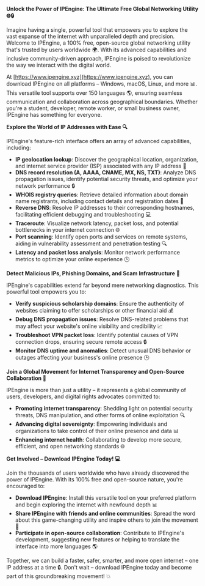 **Unlock the Power of IPEngine: The Ultimate Free Global Networking Utility 🌐🔒**

Imagine having a single, powerful tool that empowers you to explore the vast expanse of the internet with unparalleled depth and precision. Welcome to IPEngine, a 100% free, open-source global networking utility that's trusted by users worldwide 🌍. With its advanced capabilities and inclusive community-driven approach, IPEngine is poised to revolutionize the way we interact with the digital world.

At [https://www.ipengine.xyz](https://www.ipengine.xyz), you can download IPEngine on all platforms – Windows, macOS, Linux, and more 📊. This versatile tool supports over 150 languages 🌎, ensuring seamless communication and collaboration across geographical boundaries. Whether you're a student, developer, remote worker, or small business owner, IPEngine has something for everyone.

**Explore the World of IP Addresses with Ease 🔍**

IPEngine's feature-rich interface offers an array of advanced capabilities, including:

*   **IP geolocation lookup**: Discover the geographical location, organization, and internet service provider (ISP) associated with any IP address 📍
*   **DNS record resolution (A, AAAA, CNAME, MX, NS, TXT)**: Analyze DNS propagation issues, identify potential security threats, and optimize your network performance 🔒
*   **WHOIS registry queries**: Retrieve detailed information about domain name registrants, including contact details and registration dates 📁
*   **Reverse DNS**: Resolve IP addresses to their corresponding hostnames, facilitating efficient debugging and troubleshooting 💻
*   **Traceroute**: Visualize network latency, packet loss, and potential bottlenecks in your internet connection 🌐
*   **Port scanning**: Identify open ports and services on remote systems, aiding in vulnerability assessment and penetration testing 🔍
*   **Latency and packet loss analysis**: Monitor network performance metrics to optimize your online experience 🕒️

**Detect Malicious IPs, Phishing Domains, and Scam Infrastructure 🔐**

IPEngine's capabilities extend far beyond mere networking diagnostics. This powerful tool empowers you to:

*   **Verify suspicious scholarship domains**: Ensure the authenticity of websites claiming to offer scholarships or other financial aid 💰
*   **Debug DNS propagation issues**: Resolve DNS-related problems that may affect your website's online visibility and credibility 📈
*   **Troubleshoot VPN packet loss**: Identify potential causes of VPN connection drops, ensuring secure remote access 🔒
*   **Monitor DNS uptime and anomalies**: Detect unusual DNS behavior or outages affecting your business's online presence 🕒️

**Join a Global Movement for Internet Transparency and Open-Source Collaboration 🌟**

IPEngine is more than just a utility – it represents a global community of users, developers, and digital rights advocates committed to:

*   **Promoting internet transparency**: Shedding light on potential security threats, DNS manipulation, and other forms of online exploitation 🔍
*   **Advancing digital sovereignty**: Empowering individuals and organizations to take control of their online presence and data 📊
*   **Enhancing internet health**: Collaborating to develop more secure, efficient, and open networking standards 🌐

**Get Involved – Download IPEngine Today! 💻**

Join the thousands of users worldwide who have already discovered the power of IPEngine. With its 100% free and open-source nature, you're encouraged to:

*   **Download IPEngine**: Install this versatile tool on your preferred platform and begin exploring the internet with newfound depth 📊
*   **Share IPEngine with friends and online communities**: Spread the word about this game-changing utility and inspire others to join the movement 💬
*   **Participate in open-source collaboration**: Contribute to IPEngine's development, suggesting new features or helping to translate the interface into more languages 🌎

Together, we can build a faster, safer, smarter, and more open internet – one IP address at a time 🔒. Don't wait – download IPEngine today and become part of this groundbreaking movement! 💥